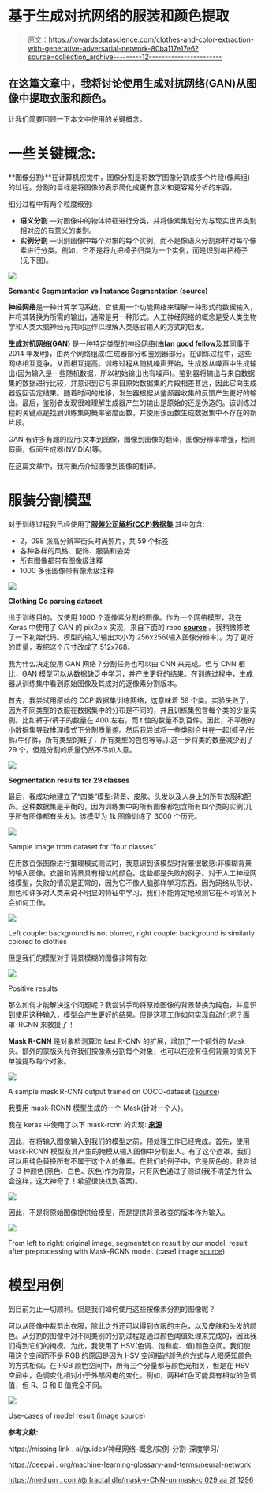 # 基于生成对抗网络的服装和颜色提取

> 原文：<https://towardsdatascience.com/clothes-and-color-extraction-with-generative-adversarial-network-80ba117e17e6?source=collection_archive---------12----------------------->

## 在这篇文章中，我将讨论使用生成对抗网络(GAN)从图像中提取衣服和颜色。

让我们简要回顾一下本文中使用的关键概念。

# **一些关键概念:**

**图像分割:**在计算机视觉中，图像分割是将数字图像分割成多个片段(像素组)的过程。分割的目标是将图像的表示简化成更有意义和更容易分析的东西。

细分过程中有两个粒度级别:

*   **语义分割** —对图像中的物体特征进行分类，并将像素集划分为与现实世界类别相对应的有意义的类别。
*   **实例分割** —识别图像中每个对象的每个实例，而不是像语义分割那样对每个像素进行分类。例如，它不是将九把椅子归类为一个实例，而是识别每把椅子(见下图)。

![](img/252b7a63c56cec19f3ff6a2abe98798f.png)

**Semantic Segmentation vs Instance Segmentation (**[**source**](/review-deepmask-instance-segmentation-30327a072339)**)**

**神经网络**是一种计算学习系统，它使用一个功能网络来理解一种形式的数据输入，并将其转换为所需的输出，通常是另一种形式。人工神经网络的概念是受人类生物学和人类大脑神经元共同运作以理解人类感官输入的方式的启发。

**生成对抗网络(GAN)** 是一种特定类型的神经网络(由[**Ian good fellow**](https://en.wikipedia.org/wiki/Ian_Goodfellow)及其同事于 2014 年发明)，由两个网络组成:生成器部分和鉴别器部分。在训练过程中，这些网络相互竞争，从而相互提高。训练过程从随机噪声开始，生成器从噪声中生成输出(因为输入是一些随机数据，所以初始输出也有噪声)。鉴别器将输出与来自数据集的数据进行比较，并意识到它与来自原始数据集的片段相差甚远，因此它向生成器返回否定结果。随着时间的推移，发生器根据从鉴频器收集的反馈产生更好的输出。最后，鉴别者发现很难理解生成器产生的输出是原始的还是伪造的。该训练过程的关键点是找到训练集的概率密度函数，并使用该函数生成数据集中不存在的新片段。

GAN 有许多有趣的应用:文本到图像，图像到图像的翻译，图像分辨率增强，检测假画，假面生成器(NVIDIA)等。

在这篇文章中，我将重点介绍图像到图像的翻译。

# 服装分割模型

对于训练过程我已经使用了[**服装公司解析(CCP)数据集**](https://github.com/bearpaw/clothing-co-parsing) 其中包含:

*   2，098 张高分辨率街头时尚照片，共 59 个标签
*   各种各样的风格、配饰、服装和姿势
*   所有图像都带有图像级注释
*   1000 多张图像带有像素级注释

![](img/dc37f2066334b95e0a2e0012d1670d1c.png)

**Clothing Co parsing dataset**

出于训练目的，仅使用 1000 个逐像素分割的图像。作为一个网络模型，我在 Keras 中使用了 GAN 的 pix2pix 实现，来自下面的 repo [**source**](https://github.com/eriklindernoren/Keras-GAN/tree/master/pix2pix) 。我稍微修改了一下初始代码。模型的输入/输出大小为 256x256(输入图像分辨率)。为了更好的质量，我把这个尺寸改成了 512x768。

我为什么决定使用 GAN 网络？分割任务也可以由 CNN 来完成。但与 CNN 相比，GAN 模型可以从数据缺乏中学习，并产生更好的结果。在训练过程中，生成器从训练集中看到原始图像及其成对的逐像素分割版本。

首先，我尝试用原始的 CCP 数据集训练网络，这意味着 59 个类。实验失败了，因为不同类型的衣服在数据集中的分布是不同的，并且训练集包含每个类的少量实例。比如裤子/裤子的数量在 400 左右，而 t 恤的数量不到百件。因此，不平衡的小数据集导致推理模式下分割质量差。然后我尝试将一些类别合并在一起(裤子/长裤/牛仔裤，所有类型的鞋子，所有类型的包包等等。).这一步将类的数量减少到了 29 个，但是分割的质量仍然不尽如人意。

![](img/395dab216576cfef3e0ca6008795cd07.png)

**Segmentation results for 29 classes**

最后，我成功地建立了“四类”模型:背景、皮肤、头发以及人身上的所有衣服和配饰。这种数据集是平衡的，因为训练集中的所有图像都包含所有四个类的实例(几乎所有图像都有头发)。该模型为 1k 图像训练了 3000 个历元。

![](img/afd79f4b2a588e962d4c61a7fd840032.png)

Sample image from dataset for “four classes”

在用数百张图像进行推理模式测试时，我意识到该模型对背景很敏感:非模糊背景的输入图像，衣服和背景具有相似的颜色。这些都是失败的例子。对于人工神经网络模型，失败的情况是正常的，因为它不像人脑那样学习东西。因为网络从形状、颜色和许多对人类来说不明显的特征中学习，我们不能肯定地预测它在不同情况下会如何工作。

![](img/c2bf82504b4c0631908ed0a2a072ac60.png)

Left couple: background is not blurred, right couple: background is similarly colored to clothes

但是我们的模型对于背景模糊的图像非常有效:

![](img/880a53e006af3edcaebb2d7570eb1444.png)

Positive results

那么如何才能解决这个问题呢？我尝试手动将原始图像的背景替换为纯色，并意识到使用这种输入，模型会产生更好的结果。但是这项工作如何实现自动化呢？面罩-RCNN 来救援了！

**Mask R-CNN** 是对象检测算法 fast R-CNN 的扩展，增加了一个额外的 Mask 头。额外的蒙版头允许我们按像素分割每个对象，也可以在没有任何背景的情况下单独提取每个对象。

![](img/6441b4693fe5ce4260398873ae08213b.png)

A sample mask R-CNN output trained on COCO-dataset ([source](https://medium.com/@fractaldle/mask-r-cnn-unmasked-c029aa2f1296))

我要用 mask-RCNN 模型生成的一个 Mask(针对一个人)。

我在 keras 中使用了以下 mask-rcnn 的实现: [**来源**](https://github.com/matterport/Mask_RCNN)

因此，在将输入图像输入到我们的模型之前，预处理工作已经完成。首先，使用 Mask-RCNN 模型及其产生的掩模从输入图像中分割出人。有了这个遮罩，我们可以用纯色替换所有不属于这个人的像素。在我们的例子中，它是灰色的。我尝试了 3 种颜色(黑色、白色、灰色)作为背景，只有灰色通过了测试(我不清楚为什么会这样，这太神奇了！希望很快找到答案)。

![](img/dedc925d77c08d1fe6365fa6a8775588.png)

因此，不是将原始图像提供给模型，而是提供背景改变的版本作为输入。

![](img/071a664252f9274cf817617ceeeacb43.png)

From left to right: original image, segmentation result by our model, result after preprocessing with Mask-RCNN model. (case1 image [source](https://www.zara.com/ie/en/vertical-stripe-t-shirt-p00722426.html))

# 模型用例

到目前为止一切顺利。但是我们如何使用这些按像素分割的图像呢？

可以从图像中裁剪出衣服，除此之外还可以得到衣服的主色，以及皮肤和头发的颜色。从分割的图像中对不同类别的分割过程是通过颜色阈值处理来完成的，因此我们得到它们的掩模。为此，我使用了 HSV(色调、饱和度、值)颜色空间。我们使用这个空间而不是 RGB 的原因是因为 HSV 空间描述颜色的方式与人眼感知颜色的方式相似。在 RGB 颜色空间中，所有三个分量都与颜色光相关，但是在 HSV 空间中，色调变化相对小于外部闪电的变化。例如，两种红色可能具有相似的色调值，但 R、G 和 B 值完全不同。

![](img/4bea73cbaa401d2d5a2f2e856e37ec61.png)

Use-cases of model result ([image source](https://www.zara.com/uk/en/t-shirt-with-contrast-pocket-p01165176.html))

**参考文献:**

https://missing link . ai/guides/神经网络-概念/实例-分割-深度学习/

[https://deepai . org/machine-learning-glossary-and-terms/neural-network](https://deepai.org/machine-learning-glossary-and-terms/neural-network)

[https://medium . com/@ fractal dle/mask-r-CNN-un mask-c 029 aa 2f 1296](https://medium.com/@fractaldle/mask-r-cnn-unmasked-c029aa2f1296)